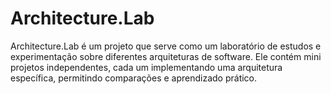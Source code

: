 # Architecture.Lab
Architecture.Lab é um projeto que serve como um laboratório de estudos e experimentação sobre diferentes arquiteturas de software. Ele contém mini projetos independentes, cada um implementando uma arquitetura específica, permitindo comparações e aprendizado prático.
